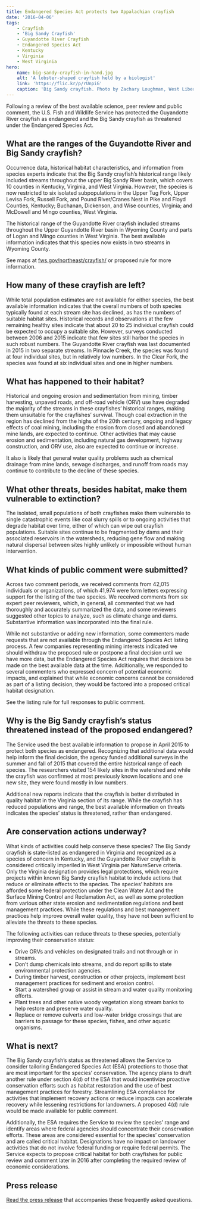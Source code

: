 ```yaml
---
title: Endangered Species Act protects two Appalachian crayfish
date: '2016-04-06'
tags:
    - Crayfish
    - 'Big Sandy Crayfish'
    - Guyandotte River Crayfish
    - Endangered Species Act
    - Kentucky
    - Virginia
    - West Virginia
hero:
    name: big-sandy-crayfish-in-hand.jpg
    alt: 'A lobster-shaped crayfish held by a biologist'
    link: 'https://flic.kr/p/rUnpiG'
    caption: 'Big Sandy crayfish. Photo by Zachary Loughman, West Liberty University.'
---
```


Following a review of the best available science, peer review and public comment, the U.S. Fish and Wildlife Service has protected the Guyandotte River crayfish as endangered and the Big Sandy crayfish as threatened under the Endangered Species Act.

## What are the ranges of the Guyandotte River and Big Sandy crayfish?

Occurrence data, historical habitat characteristics, and information from species experts indicate that the Big Sandy crayfish’s historical range likely included streams throughout the upper Big Sandy River basin, which covers 10 counties in Kentucky, Virginia, and West Virginia. However, the species is now restricted to six isolated subpopulations in the Upper Tug Fork, Upper Levisa Fork, Russell Fork, and Pound River/Cranes Nest in Pike and Floyd Counties, Kentucky; Buchanan, Dickenson, and Wise counties, Virginia; and McDowell and Mingo counties, West Virginia.

The historical range of the Guyandotte River crayfish included streams throughout the Upper Guyandotte River basin in Wyoming County and parts of Logan and Mingo counties in West Virginia. The best available information indicates that this species now exists in two streams in Wyoming County.

See maps at [fws.gov/northeast/crayfish/](https://www.fws.gov/northeast/crayfish/) or proposed rule for more information.

## How many of these crayfish are left?
While total population estimates are not available for either species, the best available information indicates that the overall numbers of both species typically found at each stream site has declined, as has the numbers of suitable habitat sites. Historical records and observations at the few remaining healthy sites indicate that about 20 to 25 individual crayfish could be expected to occupy a suitable site. However, surveys conducted between 2006 and 2015 indicate that few sites still harbor the species in such robust numbers. The Guyandotte River crayfish was last documented in 2015 in two separate streams. In Pinnacle Creek, the species was found at four individual sites, but in relatively low numbers. In the Clear Fork, the species was found at six individual sites and one in higher numbers.

## What has happened to their habitat?
Historical and ongoing erosion and sedimentation from mining, timber harvesting, unpaved roads, and off-road vehicle (ORV) use have degraded the majority of the streams in these crayfishes’ historical ranges, making them unsuitable for the crayfishes’ survival. Though coal extraction in the region has declined from the highs of the 20th century, ongoing and legacy effects of coal mining, including the erosion from closed and abandoned mine lands, are expected to continue. Other activities that may cause erosion and sedimentation, including natural gas development, highway construction, and ORV use, also are expected to continue or
increase.

It also is likely that general water quality problems such as chemical drainage from mine lands, sewage discharges, and runoff from roads may continue to contribute to the decline of these species.

## What other threats, besides habitat, make them vulnerable to extinction?
The isolated, small populations of both crayfishes make them vulnerable to single catastrophic events like coal slurry spills or to ongoing activities that degrade habitat over time, either of which can wipe out crayfish populations. Suitable sites continue to be fragmented by dams and their associated reservoirs in the watersheds, reducing gene flow and making natural dispersal between sites highly unlikely or impossible without human intervention.

## What kinds of public comment were submitted?

Across two comment periods, we received comments from 42,015 individuals or organizations, of which 41,974 were form letters expressing support for the listing of the two species. We received comments from six expert peer reviewers, which, in general, all commented that we had thoroughly and accurately summarized the data, and some reviewers suggested other topics to analyze, such as climate change and dams. Substantive information was incorporated into the final rule.

While not substantive or adding new information, some commenters made requests that are not available through the Endangered Species Act listing process. A few companies representing mining interests indicated we should withdraw the proposed rule or postpone a final decision until we have more data, but the Endangered Species Act requires that decisions be made on the best available data at the time. Additionally, we responded to several commenters who expressed concern of potential economic impacts, and explained that while economic concerns cannot be considered as part of a listing decision, they would be factored into a proposed critical habitat designation.

See the listing rule for full responses to public comment.

## Why is the Big Sandy crayfish’s status threatened instead of the proposed endangered?

The Service used the best available information to propose in April 2015 to protect both species as endangered. Recognizing that additional data would help inform the final decision, the agency funded additional surveys in the summer and fall of 2015 that covered the entire historical range of each species. The researchers visited 154 likely sites in the watershed and while the crayfish was confirmed at most previously known locations and one new site, they were found mostly in low numbers.

Additional new reports indicate that the crayfish is better distributed in quality habitat in the Virginia section of its range. While the crayfish has reduced populations and range, the best available information on threats indicates the species’ status is threatened, rather than endangered.

## Are conservation actions underway? 

What kinds of activities could help conserve these species? The Big Sandy crayfish is state-listed as endangered in Virginia and recognized as a species of concern in Kentucky, and the Guyandotte River crayfish is considered critically imperiled in West Virginia per NatureServe criteria. Only the Virginia designation provides legal protections, which require projects within known Big Sandy crayfish habitat to include actions that reduce or eliminate effects to the species. The species’ habitats are afforded some federal protection under the Clean Water Act and the Surface Mining Control and Reclamation Act, as well as some protection from various other state erosion and sedimentation regulations and best management practices. While these regulations and best management practices help improve overall water quality, they have not been sufficient to alleviate the threats to these species.

The following activities can reduce threats to these species, potentially improving their
conservation status:

  - Drive ORVs and vehicles on designated trails and not through or in streams.
  - Don’t dump chemicals into streams, and do report spills to state environmental protection agencies.
  - During timber harvest, construction or other projects, implement best management practices for sediment and erosion control.
  - Start a watershed group or assist in stream and water quality monitoring efforts.
  - Plant trees and other native woody vegetation along stream banks to help restore and preserve water quality.
  - Replace or remove culverts and low-water bridge crossings that are barriers to passage for these species, fishes, and other aquatic organisms.

## What is next?

The Big Sandy crayfish’s status as threatened allows the Service to consider tailoring Endangered Species Act (ESA) protections to those that are most important for the species’ conservation. The agency plans to draft another rule under section 4(d) of the ESA that would incentivize proactive conservation efforts such as habitat restoration and the use of best management practices for forestry. Streamlining ESA compliance for activities that implement recovery actions or reduce impacts can accelerate recovery while lessening restrictions for landowners. A proposed 4(d) rule would be made available for public comment.

Additionally, the ESA requires the Service to review the species’ range and identify areas where federal agencies should concentrate their conservation efforts. These areas are considered essential for the species’ conservation and are called critical habitat. Designations have no impact on landowner activities that do not involve federal funding or require federal permits. The Service expects to propose critical habitat for both crayfishes for public review and comment later in 2016 after completing the required review of economic considerations.

## Press release

[Read the press release](/news/2016/04/endangered-species-act-protections-finalized-for-two-appalachian-crayfishes-in-kentucky-virginia-and-west-virginia) that accompanies these frequently asked questions.
